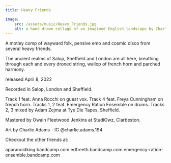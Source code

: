 ```yaml
---
title: Heavy Friends

image:
    src: /assets/music/Heavy_Friends.jpg
    alt: a hand drawn collage of an imagined English landscape by Charlie Adams
---
```

A motley comp of wayward folk, pensive emo and cosmic disco from several heavy friends.

The ancient realms of Salop, Sheffield and London are all here, breathing through each and every droned string, wallop of french horn and parched harmony.

released April 8, 2022

Recorded in Salop, London and Sheffield.

Track 1 feat. Anna Rocchi on guest vox.
Track 4 feat. Freya Cunningham on french horn.
Tracks 1, 2 feat. Emergency Ration Ensemble on drums.
Tracks 2, 3 mixed by Adam Zejma at Tye Die Tapes, Sheffield.

Mastered by Owain Fleetwood Jenkins at StudiOwz, Clarbeston.

Art by Charlie Adams - IG @charlie.adams.194

Checkout the other friends at:

aparanoidking.bandcamp.com
edfreeth.bandcamp.com
emergency-ration-ensemble.bandcamp.com